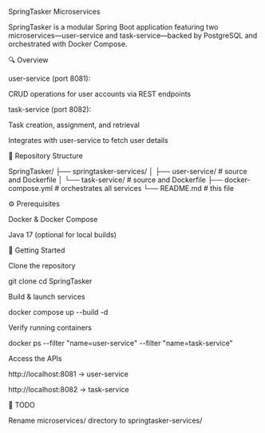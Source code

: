SpringTasker Microservices

SpringTasker is a modular Spring Boot application featuring two microservices—user-service and task-service—backed by PostgreSQL and orchestrated with Docker Compose.

🔍 Overview

user-service (port 8081):

CRUD operations for user accounts via REST endpoints

task-service (port 8082):

Task creation, assignment, and retrieval

Integrates with user-service to fetch user details

📁 Repository Structure

SpringTasker/
├── springtasker-services/
│   ├── user-service/      # source and Dockerfile
│   └── task-service/      # source and Dockerfile
├── docker-compose.yml     # orchestrates all services
└── README.md              # this file

⚙️ Prerequisites

Docker & Docker Compose

Java 17 (optional for local builds)

🚀 Getting Started

Clone the repository

git clone <repo-url>
cd SpringTasker

Build & launch services

docker compose up --build -d

Verify running containers

docker ps --filter "name=user-service" --filter "name=task-service"

Access the APIs

http://localhost:8081 → user-service

http://localhost:8082 → task-service

📝 TODO

Rename microservices/ directory to springtasker-services/
